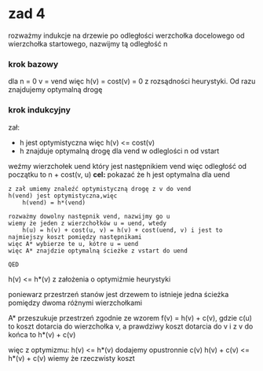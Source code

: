 # zad 4

rozważmy indukcje na drzewie po odległości werzchołka docelowego od wierzchołka startowego, nazwijmy tą odległość n
### krok bazowy
dla n = 0 v = vend więc h(v) = cost(v) = 0 z rozsądności heurystyki. Od razu znajdujemy optymalną drogę 

### krok indukcyjny
zał:
* h jest optymistyczna więc h(v) <= cost(v)
* h znajduje optymalną drogę dla vend w odleglości n od vstart

weźmy wierzchołek uend który jest następnikiem vend więc odległość od początku to n + cost(v, u)
**cel:** pokazać że h jest optymalna dla uend

```
z zał umiemy znaleźć optymistyczną drogę z v do vend
h(vend) jest optymistyczna,więc
    h(vend) = h*(vend)

rozważmy dowolny następnik vend, nazwijmy go u
wiemy że jeden z wierzchołków u = uend, wtedy
    h(u) = h(v) + cost(u, v) = h(v) + cost(uend, v) i jest to najmiejszy koszt pomiędzy następnikami
więc A* wybierze te u, kótre u = uend 
więc A* znajdzie optymalną ścieżke z vstart do uend

QED
```

h(v) <= h*(v) z założenia o optymiźmie heurystyki

poniewarz przestrzeń stanów jest drzewem to istnieje jedna ścieżka pomiędzy dwoma różnymi wierzchołkami

A* przeszukuje przestrzeń zgodnie ze wzorem f(v) = h(v) + c(v), gdzie c(u) to koszt dotarcia do wierzchołka v, a prawdziwy koszt dotarcia do v i z v do końca to h*(v) + c(v)

więc z optymizmu:
    h(v) <= h*(v)
dodajemy opustronnie c(v)
    h(v) + c(v) <= h*(v) + c(v)
wiemy że rzeczwisty koszt 

